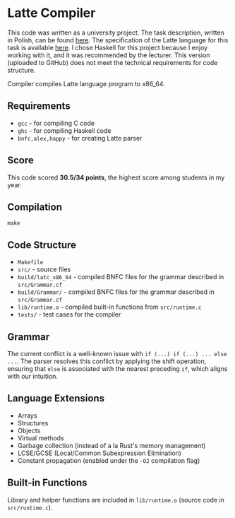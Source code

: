 # Latte Compiler

This code was written as a university project. The task description, written in Polish, can be found [here](https://www.mimuw.edu.pl/~ben/Zajecia/Mrj2022/latte.html). The specification of the Latte language for this task is available [here](https://www.mimuw.edu.pl/~ben/Zajecia/Mrj2022/Latte/).
I chose Haskell for this project because I enjoy working with it, and it was recommended by the lecturer.
This version (uploaded to GitHub) does not meet the technical requirements for code structure.

Compiler compiles Latte language program to x86_64.

## Requirements
- `gcc` - for compiling C code
- `ghc` - for compiling Haskell code
- `bnfc,alex,happy` - for creating Latte parser

## Score
This code scored **30.5/34 points**, the highest score among students in my year.

## Compilation
```make```

## Code Structure
- `Makefile`
- `src/` - source files
- `build/latc_x86_64` - compiled BNFC files for the grammar described in `src/Grammar.cf`
- `build/Grammar/` - compiled BNFC files for the grammar described in `src/Grammar.cf`
- `lib/runtime.o` - compiled built-in functions from `src/runtime.c`
- `tests/` - test cases for the compiler

## Grammar
The current conflict is a well-known issue with `if (...) if (...) ... else ...`.
The parser resolves this conflict by applying the shift operation, ensuring that `else` is associated with the nearest preceding `if`, which aligns with our intuition.

## Language Extensions
- Arrays
- Structures
- Objects
- Virtual methods
- Garbage collection (instead of a la Rust's memory management)
- LCSE/GCSE (Local/Common Subexpression Elimination)
- Constant propagation (enabled under the `-O2` compilation flag)


## Built-in Functions
Library and helper functions are included in `lib/runtime.o` (source code in `src/runtime.c`).

